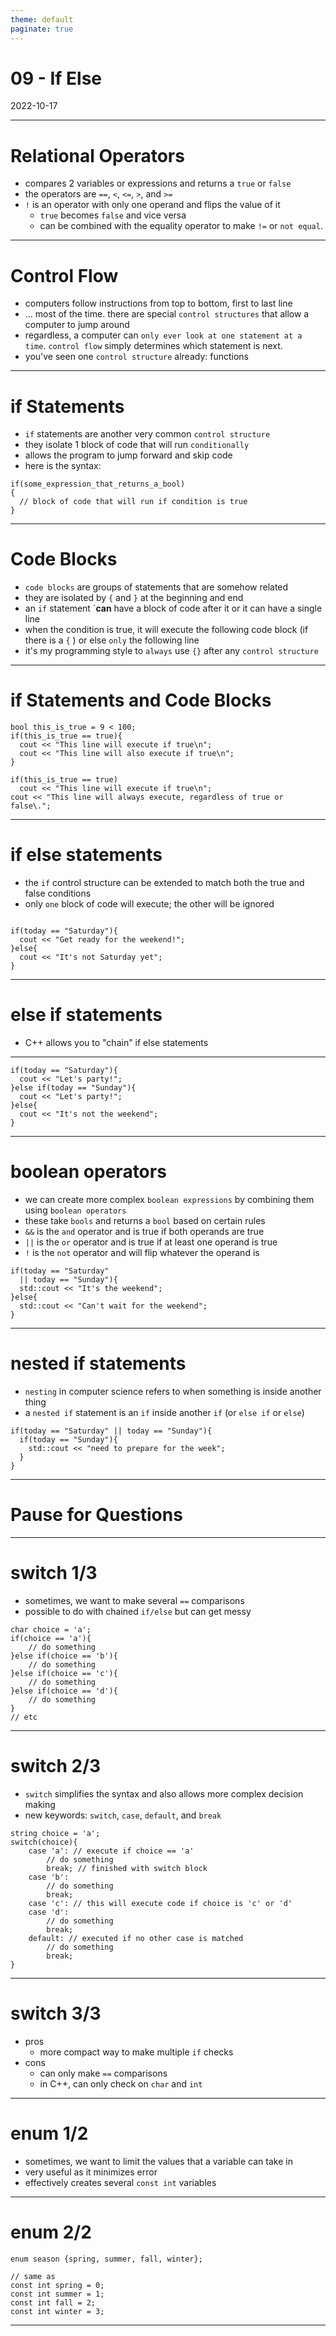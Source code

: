 ```yaml
---
theme: default
paginate: true
---
```


# 09 - If Else
2022-10-17

---

# Relational Operators

- compares 2 variables or expressions and returns a `true` or `false`
- the operators are `==`, `<`, `<=`, `>`, and `>=`
- `!` is an operator with only one operand and flips the value of it
  - `true` becomes `false` and vice versa
  - can be combined with the equality operator to make `!=` or `not equal`.

---

# Control Flow

- computers follow instructions from top to bottom, first to last line
- ... most of the time. there are special `control structures` that allow a computer to jump around
- regardless, a computer can `only ever look at one statement at a time`. `control flow` simply determines which statement is next.
- you've seen one `control structure` already: functions

---

# if Statements

- `if` statements are another very common `control structure`
- they isolate 1 block of code that will run `conditionally`
- allows the program to jump forward and skip code
- here is the syntax:

```
if(some_expression_that_returns_a_bool)
{
  // block of code that will run if condition is true
}
```

---

# Code Blocks

- `code blocks` are groups of statements that are somehow related
- they are isolated by `{` and `}` at the beginning and end
- an `if` statement `**can** have a block of code after it or it can have a single line
- when the condition is true, it will execute the following code block (if there is a `{` ) or else `only` the following line
- it's my programming style to `always` use `{}` after any `control structure`

---

# if Statements and Code Blocks

```
bool this_is_true = 9 < 100;
if(this_is_true == true){
  cout << "This line will execute if true\n";
  cout << "This line will also execute if true\n";
}

if(this_is_true == true)
  cout << "This line will execute if true\n";
cout << "This line will always execute, regardless of true or false\.";
```

---

# if else statements

- the `if` control structure can be extended to match both the true and false conditions
- only `one` block of code will execute; the other will be ignored

```

if(today == "Saturday"){
  cout << "Get ready for the weekend!";
}else{
  cout << "It's not Saturday yet";
}

```

---

# else if statements

- C++ allows you to "chain" if else statements

---

```
if(today == "Saturday"){
  cout << "Let's party!";
}else if(today == "Sunday"){
  cout << "Let's party!";
}else{
  cout << "It's not the weekend";
}

```

---

# boolean operators

- we can create more complex `boolean expressions` by combining them using `boolean operators`
- these take `bools` and returns a `bool` based on certain rules
- `&&` is the `and` operator and is true if both operands are true
- `||` is the `or` operator and is true if at least one operand is true
- `!` is the `not` operator and will flip whatever the operand is

```
if(today == "Saturday"
  || today == "Sunday"){
  std::cout << "It's the weekend";
}else{
  std::cout << "Can't wait for the weekend";
}
```

---

# nested if statements

- `nesting` in computer science refers to when something is inside another thing
- a `nested if` statement is an `if` inside another `if` (or `else if` or `else`)

```
if(today == "Saturday" || today == "Sunday"){
  if(today == "Sunday"){
    std::cout << "need to prepare for the week";
  }
}

```

---

# Pause for Questions

---

# switch 1/3

- sometimes, we want to make several `==` comparisons
- possible to do with chained `if/else` but can get messy

```
char choice = 'a';
if(choice == 'a'){
	// do something
}else if(choice == 'b'){
	// do something
}else if(choice == 'c'){
	// do something
}else if(choice == 'd'){
	// do something
}
// etc
```

---

# switch 2/3

- `switch` simplifies the syntax and also allows more complex decision making
- new keywords: `switch`, `case`, `default`, and `break`

```
string choice = 'a';
switch(choice){
	case 'a': // execute if choice == 'a'
		// do something
		break; // finished with switch block
	case 'b':
		// do something
		break;
	case 'c': // this will execute code if choice is 'c' or 'd'
	case 'd':
		// do something
		break;
	default: // executed if no other case is matched
		// do something
		break;
}
```

---

# switch 3/3

- pros
  - more compact way to make multiple `if` checks
- cons
  - can only make `==` comparisons
  - in C++, can only check on `char` and `int`

---

# enum 1/2

- sometimes, we want to limit the values that a variable can take in
- very useful as it minimizes error
- effectively creates several `const int` variables

---

# enum 2/2

```
enum season {spring, summer, fall, winter};

// same as
const int spring = 0;
const int summer = 1;
const int fall = 2;
const int winter = 3;
```
---
